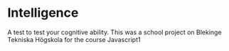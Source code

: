 # Intelligence
A test to test your cognitive ability. This was a school project on Blekinge Tekniska Högskola for the course Javascript1
